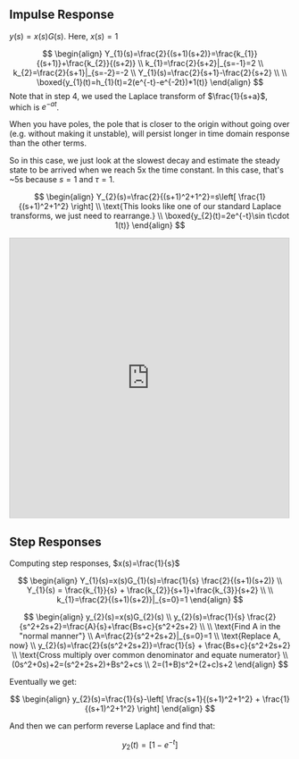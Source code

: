 ## Impulse Response

$y(s)=x(s)G(s)$. Here, $x(s)=1$

$$
\begin{align}
Y_{1}(s)=\frac{2}{(s+1)(s+2)}=\frac{k_{1}}{(s+1)}+\frac{k_{2}}{(s+2)} \\
k_{1}=\frac{2}{s+2}|_{s=-1}=2 \\
k_{2}=\frac{2}{s+1}|_{s=-2}=-2 \\
Y_{1}(s)=\frac{2}{s+1}-\frac{2}{s+2} \\ \\
\boxed{y_{1}(t)=h_{1}(t)=2(e^{-t}-e^{-2t})*1(t)}
\end{align}
$$
Note that in step 4, we used the Laplace transform of $\frac{1}{s+a}$, which is $e^{-at}$.

When you have poles, the pole that is closer to the origin without going over (e.g. without making it unstable), will persist longer in time domain response than the other terms.

So in this case, we just look at the slowest decay and estimate the steady state to be arrived when we reach 5x the time constant. In this case, that's ~5s because $s=1$ and $\tau=1$.

$$
\begin{align}
Y_{2}(s)=\frac{2}{(s+1)^2+1^2}=s\left[ \frac{1}{(s+1)^2+1^2} \right] \\
\text{This looks like one of our standard Laplace transforms, we just need to rearrange.} \\
\boxed{y_{2}(t)=2e^{-t}\sin t\cdot 1(t)}
\end{align}
$$


<iframe src="https://www.desmos.com/calculator/9n5ib5ofmm?embed" width="500" height="500" style="border: 1px solid #ccc" frameborder=0></iframe>

## Step Responses

Computing step responses, $x(s)=\frac{1}{s}$

$$
\begin{align}
Y_{1}(s)=x(s)G_{1}(s)=\frac{1}{s} \frac{2}{(s+1)(s+2)} \\
Y_{1}(s) = \frac{k_{1}}{s} + \frac{k_{2}}{s+1}+\frac{k_{3}}{s+2} \\
 \\
k_{1}=\frac{2}{(s+1)(s+2)}|_{s=0}=1
\end{align}
$$

$$
\begin{align}
y_{2}(s)=x(s)G_{2}(s) \\
y_{2}(s)=\frac{1}{s} \frac{2}{s^2+2s+2}=\frac{A}{s}+\frac{Bs+c}{s^2+2s+2} \\
 \\
\text{Find A in the "normal manner"} \\
A=\frac{2}{s^2+2s+2}|_{s=0}=1 \\
\text{Replace A, now} \\
y_{2}(s)=\frac{2}{s(s^2+2s+2)}=\frac{1}{s} + \frac{Bs+c}{s^2+2s+2} \\
\text{Cross multiply over common denominator and equate numerator} \\
(0s^2+0s)+2=(s^2+2s+2)+Bs^2+cs \\
2=(1+B)s^2+(2+c)s+2
\end{align}
$$

Eventually we get:

$$
\begin{align}
y_{2}(s)=\frac{1}{s}-\left[ \frac{s+1}{(s+1)^2+1^2} + \frac{1}{(s+1)^2+1^2} \right]
\end{align}
$$

And then we can perform reverse Laplace and find that:

$$
y_{2}(t)=[1-e^{-t}]
$$